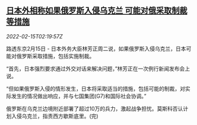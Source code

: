 <!--1644892262000-->
[日本外相称如果俄罗斯入侵乌克兰 可能对俄采取制裁等措施](https://cn.reuters.com/article/japan-ukraine-russia-sanction-0215-idCNKBS2KK06C)
------

<div><i>2022-02-15T02:19:57Z</i></div><p>路透东京2月15日 - 日本外务大臣林芳正周二说，如果俄罗斯入侵乌克兰，日本可能对俄罗斯采取措施，包括实施制裁。</p><p>“首先，日本强烈要求通过外交对话来解决问题，”林芳正在一次例行新闻发布会上说。</p><p>“但如果俄罗斯入侵的情形发生，日本将采取适当的措施，包括可能的制裁，对实际发生的情况做出响应，并与七国集团(G7)和国际社会协调。”</p><p>俄罗斯在乌克兰边境附近部署了超过10万的兵力，激起战争担忧。莫斯科否认计划入侵乌克兰，指责西方歇斯底里。(完)</p>
